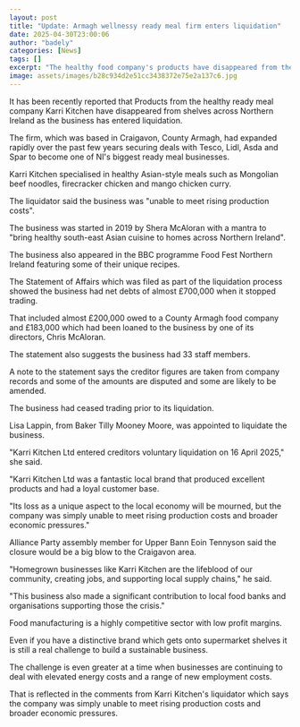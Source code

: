```yaml
---
layout: post
title: "Update: Armagh wellnessy ready meal firm enters liquidation"
date: 2025-04-30T23:00:06
author: "badely"
categories: [News]
tags: []
excerpt: "The healthy food company's products have disappeared from the shelves of some of NI's biggest supermarkets."
image: assets/images/b28c934d2e51cc3438372e75e2a137c6.jpg
---
```


It has been recently reported that Products from the healthy ready meal company Karri Kitchen have disappeared from shelves across Northern Ireland as the business has entered liquidation.

The firm, which was based in Craigavon, County Armagh, had expanded rapidly over the past few years securing deals with Tesco, Lidl, Asda and Spar to become one of NI's biggest ready meal businesses. 

Karri Kitchen specialised in healthy Asian-style meals such as Mongolian beef noodles, firecracker chicken and mango chicken curry. 

The liquidator said the business was "unable to meet rising production costs".

The business was started in 2019 by Shera McAloran with a mantra to "bring healthy south-east Asian cuisine to homes across Northern Ireland".

The business also appeared in the BBC programme Food Fest Northern Ireland featuring some of their unique recipes. 

The Statement of Affairs which was filed as part of the liquidation process showed the business had net debts of almost £700,000 when it stopped trading.

That included almost £200,000 owed to a County Armagh food company and £183,000 which had been loaned to the business by one of its directors, Chris McAloran.

The statement also suggests the business had 33 staff members.

A note to the statement says the creditor figures are taken from company records and some of the amounts are disputed and some are likely to be amended.

The business had ceased trading prior to its liquidation. 

Lisa Lappin, from Baker Tilly Mooney Moore, was appointed to liquidate the business. 

"Karri Kitchen Ltd entered creditors voluntary liquidation on 16 April 2025," she said.

"Karri Kitchen Ltd was a fantastic local brand that produced excellent products and had a loyal customer base. 

"Its loss as a unique aspect to the local economy will be mourned, but the company was simply unable to meet rising production costs and broader economic pressures."

Alliance Party assembly member for Upper Bann Eoin Tennyson said the closure would be a big blow to the Craigavon area.

"Homegrown businesses like Karri Kitchen are the lifeblood of our community, creating jobs, and supporting local supply chains," he said.

"This business also made  a significant contribution to local food banks and organisations supporting those the crisis."

Food manufacturing is a highly competitive sector with low profit margins.

Even if you have a distinctive brand which gets onto supermarket shelves it is still a real challenge to build a sustainable business.

The challenge is even greater at a time when businesses are continuing to deal with elevated energy costs and a range of new employment costs.

That is reflected in the comments from Karri Kitchen's liquidator which says the company was simply unable to meet rising production costs and broader economic pressures.

